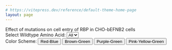 ```yaml
---
# https://vitepress.dev/reference/default-theme-home-page
layout: page
---
```


<html>
<head>
</head>
<body>
<div class=" m-4 text-xl font-semibold">Effect of mutations on cell entry of RBP in CHO-bEFNB2 cells</div>
<div class="flex flex-col justify-center items-center">
  <div class="my-6">
    <label for="wildtypeSelect" class="mr-2">Select Wildtype Amino Acid:</label>
    <select id="wildtypeSelect" class="px-2 py-2 rounded-md ring-2 ring-slate-800 focus:outline-none focus:ring-2 focus:ring-blue-500">
      <option value="">All</option>
      <option value="R">R</option>
      <option value="K">K</option>
      <option value="H">H</option>
      <option value="D">D</option>
      <option value="E">E</option>
      <option value="Q">Q</option>
      <option value="N">N</option>
      <option value="S">S</option>
      <option value="T">T</option>
      <option value="Y">Y</option>
      <option value="W">W</option>
      <option value="F">F</option>
      <option value="A">A</option>
      <option value="I">I</option>
      <option value="L">L</option>
      <option value="M">M</option>
      <option value="V">V</option>
      <option value="G">G</option>
      <option value="P">P</option>
      <option value="C">C</option>
    </select>
  </div>
  <div class="mb-4 text-xs">
    <label class="mr-2">Color Scheme:</label>
    <button id="interpolateRdBu" class="px-2 mx-2 py-2 rounded-md bg-gradient-to-r from-red-500/50 via-white/50 to-blue-500/50 text-slate-900 focus:outline-none focus:ring-2 focus:ring-blue-500">Red-Blue</button>
    <button id="interpolateBrBG" class="px-2 mx-2 py-2 rounded-md bg-gradient-to-r from-yellow-950/50 via-white/50 to-green-500/50  text-slate-900 focus:outline-none focus:ring-2 focus:ring-blue-500">Brown-Green</button>
    <button id="interpolatePRGn" class="px-2 mx-2 py-2 rounded-md bg-gradient-to-r from-purple-500/50 via-white/50 to-green-500/50 text-slate-900 focus:outline-none focus:ring-2 focus:ring-blue-500">Purple-Green</button>
    <button id="interpolatePiYG" class="px-2 mx-2 py-2 rounded-md bg-gradient-to-r from-pink-500/50 to-green-500/50 via-yellow-500/50 text-white focus:outline-none focus:ring-2 focus:ring-blue-500">Pink-Yellow-Green</button>
  </div>
  <div ref="svgContainer" id="svgContainer"></div>
</div>
<div ref="tooltip" id="tooltip" class="tooltip"></div>
</body>
</html>

<script setup>
import { ref, onMounted } from 'vue';
import * as d3 from 'd3';

const svgContainer = ref(null);
const tooltip = ref(null);

onMounted(async () => {
const response = await fetch('https://raw.githubusercontent.com/dms-vep/Nipah_Malaysia_RBP_DMS/master/results/filtered_data/public_filtered/RBP_mutation_effects_cell_entry_CHO-bEFNB2.csv');
const data = await response.text();
const parsedData = d3.csvParse(data);

const height = 300;
const margin = { top: 20, right: 20, bottom: 40, left: 60 };
const innerHeight = height - margin.top - margin.bottom;

let filteredData = parsedData.filter(d => +d.site >= 71 && +d.site <= 602);

const amino_acids = [
  "R", "K", "H", "D", "E", "Q", "N", "S", "T", "Y",
  "W", "F", "A", "I", "L", "M", "V", "G", "P", "C"
];

const yScale = d3.scaleBand()
  .domain(amino_acids)
  .range([0, innerHeight])
  .padding(0.01);

let colorScale = d3.scaleDiverging(d3.interpolateRdBu)
  .domain([-4, 0, 4]);


function updateHeatmap() {
  const svg = d3.select('#svgContainer');

  const sites = [...new Set(filteredData.map(d => +d.site))];
  const squareSize = Math.min(innerHeight / amino_acids.length, 20);
  const innerWidth = squareSize * sites.length;
  const width = innerWidth + margin.left + margin.right;

  const xScale = d3.scaleBand()
    .domain(sites)
    .range([0, innerWidth])
    .padding(0.01);

  svg.selectAll('*').remove();

  const svgElement = svg.append('svg')
    .attr('width', width)
    .attr('height', height)
    .append('g')
    .attr('transform', `translate(${margin.left}, ${margin.top})`);

  const allCombinations = sites.flatMap(site =>
    amino_acids.map(mutant => ({ site, mutant }))
  );

  svgElement.selectAll('rect')
    .data(allCombinations)
    .join('rect')
    .attr('x', d => xScale(d.site))
    .attr('y', d => yScale(d.mutant))
    .attr('width', xScale.bandwidth())
    .attr('height', yScale.bandwidth())
    .attr('fill', d => {
      const dataPoint = filteredData.find(dp => +dp.site === d.site && dp.mutant === d.mutant);
      if (dataPoint) {
        return colorScale(+dataPoint.entry_CHO_bEFNB2);
      } else {
        const wildtypePoint = filteredData.find(dp => +dp.site === d.site && dp.wildtype === d.mutant);
        return wildtypePoint ? 'white' : 'lightgray';
      }
    })
    .attr('stroke', 'black')
    .attr('stroke-width', 0.5)
    .on('mouseover', function(event, d) {
      const dataPoint = filteredData.find(dp => +dp.site === d.site && dp.mutant === d.mutant);
      let tooltipText = '';
      if (dataPoint) {
        tooltipText = `Site: ${d.site}, Mutant: ${d.mutant}, Value: ${dataPoint.entry_CHO_bEFNB2}`;
      } else {
        const wildtypePoint = filteredData.find(dp => +dp.site === d.site && dp.wildtype === d.mutant);
        if (wildtypePoint) {
          tooltipText = `Site: ${d.site}, Wildtype: ${d.mutant}`;
        } else {
          tooltipText = `Site: ${d.site}, Mutant: ${d.mutant}, Value: Missing`;
        }
      }
      const tooltip = d3.select('#tooltip');
      tooltip.text(tooltipText)
        .style('left', (event.pageX + 10) + 'px')
        .style('top', (event.pageY + 10) + 'px')
        .style('opacity', 1);
    })
    .on('mouseout', function() {
      const tooltip = d3.select('#tooltip');
      tooltip.style('opacity', 0);
    });

  svgElement.selectAll('.wildtype')
    .data(filteredData)
    .join('text')
    .attr('class', 'wildtype')
    .attr('x', d => xScale(+d.site) + xScale.bandwidth() / 2)
    .attr('y', d => yScale(d.wildtype) + yScale.bandwidth() / 2)
    .attr('text-anchor', 'middle')
    .attr('dominant-baseline', 'central')
    .attr('font-size', '8px')
    .attr('font-weight', '100')
    .attr('fill', 'black')
    .text('X');

  const xAxis = d3.axisBottom(xScale).tickSizeOuter(0);

  if (sites.length <= 50) {
    xAxis.tickFormat(d => d);
  } else {
    xAxis.tickFormat((d, i) => i % 10 === 0 ? d : '');
  }

  svgElement.append('g')
    .attr('class', 'x-axis')
    .attr('transform', `translate(0, ${innerHeight})`)
    .call(xAxis)
    .selectAll('text')
    .attr('transform', 'rotate(-90)')
    .attr('text-anchor', 'end')
    .attr('dx', '-0.8em')
    .attr('dy', '-0.5em');

  svgElement.append('g')
    .attr('class', 'y-axis')
    .call(d3.axisLeft(yScale).tickSizeOuter(0));
}

// Listen for changes in the dropdown selection
d3.select('#wildtypeSelect').on('change', function() {
  const selectedAminoAcid = this.value;
  if (selectedAminoAcid) {
    filteredData = parsedData.filter(d => +d.site >= 71 && +d.site <= 602 && d.wildtype === selectedAminoAcid);
  } else {
    filteredData = parsedData.filter(d => +d.site >= 71 && +d.site <= 602);
  }
  updateHeatmap();
});

// Listen for clicks on the color scheme buttons
d3.select('#interpolateRdBu').on('click', function() {
  colorScale = d3.scaleDiverging(d3.interpolateRdBu).domain([-4, 0, 4]);
  updateHeatmap();
});

d3.select('#interpolateBrBG').on('click', function() {
  colorScale = d3.scaleDiverging(d3.interpolateBrBG).domain([-4, 0, 4]);
  updateHeatmap();
});

d3.select('#interpolatePRGn').on('click', function() {
  colorScale = d3.scaleDiverging(d3.interpolatePRGn).domain([-4, 0, 4]);
  updateHeatmap();
});

d3.select('#interpolatePiYG').on('click', function() {
  colorScale = d3.scaleDiverging(d3.interpolatePiYG).domain([-4, 0, 4]);
  updateHeatmap();
});

updateHeatmap();
});
</script>